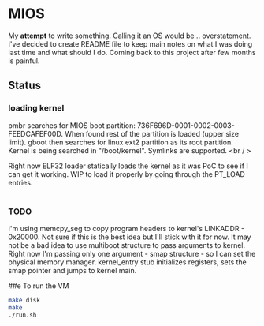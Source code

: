 # MIOS
My **attempt** to write something. Calling it an OS would be .. overstatement. I've decided to create README file to keep main notes on what I was doing last time and what should I do. Coming back to this project after few months is painful.

## Status
### loading kernel
pmbr searches for MIOS boot partition: 736F696D-0001-0002-0003-FEEDCAFEF00D. When found rest of the partition is loaded (upper size limit). gboot then searches for linux ext2 partition as its root partition.<br />
Kernel is being searched in "/boot/kernel". Symlinks are supported. <br / ><br />

Right now ELF32 loader statically loads the kernel as it was PoC to see if I can get it working. WIP to load it properly by going through the PT_LOAD entries.<br /><br />

### TODO
I'm using memcpy_seg to copy program headers to kernel's LINKADDR - 0x20000. Not sure if this is the best idea but I'll stick with it for now. It may not be a bad idea to use multiboot structure to pass arguments to kernel. Right now I'm passing only one argument - smap structure - so I can set the physical memory manager. kernel_entry stub initializes registers, sets the smap pointer and jumps to kernel main. 

##e To run the VM
```sh
make disk
make
./run.sh
```
